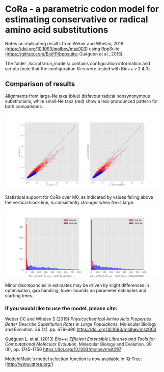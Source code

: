 # CoRa - a parametric codon model for estimating conservative or radical amino acid substitutions

Notes on replicating results from Weber and Whelan, 2019 (https://doi.org/10.1093/molbev/msz003) using BppSuite (https://github.com/BioPP/bppsuite; Gu&#233;guen et al., 2013).

The folder ./scripts/run_models/ contains configuration information and scripts (note that the configuration files were tested with Bio++ v 2.4.0).

## Comparison of results

Alignments from large-Ne taxa (blue) disfavour radical nonsynonymous substitutions, while small-Ne taxa (red) show a less pronounced pattern for both comparisons.

<img src="https://github.com/claudia-c-weber/CoRa/blob/master/Co_vs_Ra_bppml_mm.png" alt="" width=800>

Statistical support for CoRa over M0, as indicated by values falling above the vertical black line, is consistently stronger when Ne is large.

<img src="https://github.com/claudia-c-weber/CoRa/blob/master/LRTs.png" alt="" width=800>

Minor discrepancies in estimates may be driven by slight differences in optimisation, gap handling, lower bounds on parameter estimates and starting trees.

### If you would like to use the model, please cite:

Weber CC and Whelan S (2019) *Physicochemical Amino Acid Properties Better Describe Substitution Rates in Large Populations*. Molecular Biology and Evolution. 36 (4), pp. 679–690 https://doi.org/10.1093/molbev/msz003

Gu&#233;guen L. et al. (2013) *Bio++: Efficient Extensible Libraries and Tools for Computational Molecular Evolution*. Molecular Biology and Evolution. 30 (8), pp. 1745–1750 https://doi.org/10.1093/molbev/mst097

ModeloMatic's model selection function is now available in IQ-Tree: (http://www.iqtree.org/)
